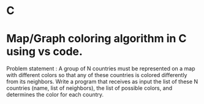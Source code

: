 # C

# Map/Graph coloring algorithm in C using vs code. 

Problem statement : A group of N countries must be represented on a map with different colors so that any of these countries is colored differently from its neighbors. Write a program that receives as input the list of these N countries (name, list of neighbors), the list of possible colors, and determines the color for each country.
